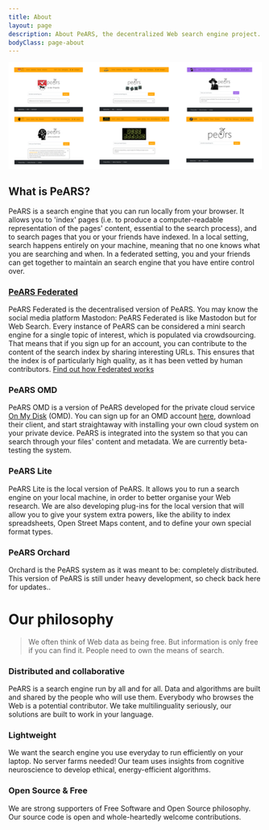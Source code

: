 ```yaml
---
title: About
layout: page
description: About PeARS, the decentralized Web search engine project.
bodyClass: page-about
---
```


![Different instances of PeARS Federated](/images/illustrations/instances.png)

## What is PeARS?

PeARS is a search engine that you can run locally from your browser. It allows you to 'index' pages (i.e. to produce a computer-readable representation of the pages' content, essential to the search process), and to search pages that you or your friends have indexed. In a local setting, search happens entirely on your machine, meaning that no one knows what you are searching and when. In a federated setting, you and your friends can get together to maintain an search engine that you have entire control over.


### [PeARS Federated](../federated)
PeARS Federated is the decentralised version of PeARS. You may know the social media platform Mastodon: PeARS Federated is like Mastodon but for Web Search. Every instance of PeARS can be considered a mini search engine for a single topic of interest, which is populated via crowdsourcing. That means that if you sign up for an account, you can contribute to the content of the search index by sharing interesting URLs. This ensures that the index is of particularly high quality, as it has been vetted by human contributors. [Find out how Federated works](../federated)


### PeARS OMD
PeARS OMD is a version of PeARS developed for the private cloud service [On My Disk](https://www.onmydisk.com/) (OMD). You can sign up for an OMD account [here](https://onmydisk.net/signup), download their client, and start straightaway with installing your own cloud system on your private device. PeARS is integrated into the system so that you can search through your files' content and metadata. We are currently beta-testing the system.

### PeARS Lite
PeARS Lite is the local version of PeARS. It allows you to run a search engine on your local machine, in order to better organise your Web research. We are also developing plug-ins for the local version that will allow you to give your system extra powers, like the ability to index spreadsheets, Open Street Maps content, and to define your own special format types.

### PeARS Orchard
Orchard is the PeARS system as it was meant to be: completely distributed. This version of PeARS is still under heavy development, so check back here for updates..



# Our philosophy

> We often think of Web data as being free. But information is only free if you can find it. People need to own the means of search.



###  Distributed and collaborative

 PeARS is a search engine run by all and for all. Data and algorithms are built and shared by the people who will use them. Everybody who browses the Web is a potential contributor. We take multilinguality seriously, our solutions are built to work in your language.
    
### Lightweight

We want the search engine you use everyday to run efficiently on your laptop. No server farms needed! Our team uses insights from cognitive neuroscience to develop ethical, energy-efficient algorithms.
    
### Open Source & Free

We are strong supporters of Free Software and Open Source philosophy. Our source code is open and whole-heartedly welcome contributions.


